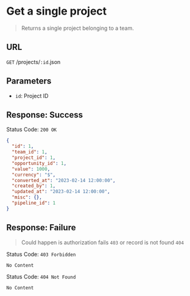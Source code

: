 # Get a single project

> Returns a single project belonging to a team.

## URL

`GET` /projects/`:id`.json

## Parameters

- `id`: Project ID

## Response: Success

Status Code: `200 OK`

```json
{
  "id": 1,
  "team_id": 1,
  "project_id": 1,
  "opportunity_id": 1,
  "value": 1000,
  "currency": "$",
  "converted_at": "2023-02-14 12:00:00",
  "created_by": 1,
  "updated_at": "2023-02-14 12:00:00",
  "misc": {},
  "pipeline_id": 1
}
```

## Response: Failure

> Could happen is authorization fails `403` or record is not found `404`

Status Code: `403 Forbidden`

```
No Content
```

Status Code: `404 Not Found`

```
No Content
```
